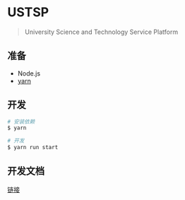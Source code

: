 # USTSP
> University Science and Technology Service Platform

## 准备
- Node.js
- [yarn](https://yarnpkg.com/zh-Hans/docs/install)

## 开发
``` bash
# 安装依赖
$ yarn

# 开发
$ yarn run start
```

## 开发文档
[链接](/doc/dev.md)
